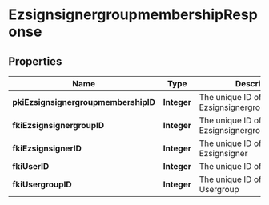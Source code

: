 

# EzsignsignergroupmembershipResponse

## Properties

Name | Type | Description | Notes
------------ | ------------- | ------------- | -------------
**pkiEzsignsignergroupmembershipID** | **Integer** | The unique ID of the Ezsignsignergroupmembership | 
**fkiEzsignsignergroupID** | **Integer** | The unique ID of the Ezsignsignergroup | 
**fkiEzsignsignerID** | **Integer** | The unique ID of the Ezsignsigner | 
**fkiUserID** | **Integer** | The unique ID of the User | 
**fkiUsergroupID** | **Integer** | The unique ID of the Usergroup | 




